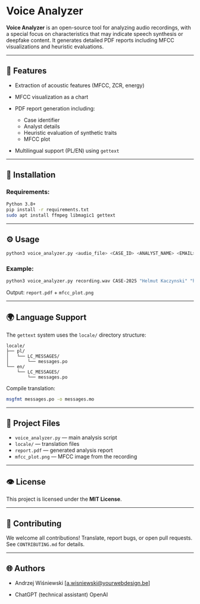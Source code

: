 # Voice Analyzer

**Voice Analyzer** is an open-source tool for analyzing audio recordings, with a special focus on characteristics that may indicate speech synthesis or deepfake content. It generates detailed PDF reports including MFCC visualizations and heuristic evaluations.

---

## 🔧 Features

* Extraction of acoustic features (MFCC, ZCR, energy)
* MFCC visualization as a chart
* PDF report generation including:

  * Case identifier
  * Analyst details
  * Heuristic evaluation of synthetic traits
  * MFCC plot
* Multilingual support (PL/EN) using `gettext`

---

## 🚀 Installation

### Requirements:

```bash
Python 3.8+
pip install -r requirements.txt
sudo apt install ffmpeg libmagic1 gettext
```

---

## ⚙️ Usage

```bash
python3 voice_analyzer.py <audio_file> <CASE_ID> <ANALYST_NAME> <EMAIL> <LANG_CODE>
```

### Example:

```bash
python3 voice_analyzer.py recording.wav CASE-2025 "Helmut Kaczynski" "helmut.kaczynski@nowogrodzka.site" en
```

Output: `report.pdf` + `mfcc_plot.png`

---

## 🌍 Language Support

The `gettext` system uses the `locale/` directory structure:

```
locale/
├── pl/
│   └── LC_MESSAGES/
│       └── messages.po
└── en/
    └── LC_MESSAGES/
        └── messages.po
```

Compile translation:

```bash
msgfmt messages.po -o messages.mo
```

---

## 📄 Project Files

* `voice_analyzer.py` — main analysis script
* `locale/` — translation files
* `report.pdf` — generated analysis report
* `mfcc_plot.png` — MFCC image from the recording

---

## 👁️ License

This project is licensed under the **MIT License**.

---

## 🙌 Contributing

We welcome all contributions! Translate, report bugs, or open pull requests.
See `CONTRIBUTING.md` for details.

---

## 🌐 Authors

* Andrzej Wiśniewski
  [a.wisniewski@yourwebdesign.be]

* ChatGPT (technical assistant)
  OpenAI

